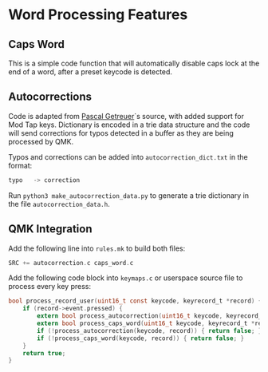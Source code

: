 # Word Processing Features

## Caps Word
This is a simple code function that will automatically disable caps lock at the end of a word, after a preset keycode is detected.

## Autocorrections
Code is adapted from [Pascal Getreuer](https://getreuer.info/posts/keyboards/autocorrection)`s source, with added support for Mod Tap keys. Dictionary is encoded in a trie data structure and the code will send corrections for typos detected in a buffer as they are being processed by QMK.

Typos and corrections can be added into `autocorrection_dict.txt` in the format:
```c
typo   -> correction
```
Run `python3 make_autocorrection_data.py` to generate a trie dictionary in the file `autocorrection_data.h`.

## QMK Integration
Add the following line into `rules.mk` to build both files:
```c
SRC += autocorrection.c caps_word.c
```
Add the following code block into `keymaps.c` or userspace source file to process every key press:
```c
bool process_record_user(uint16_t const keycode, keyrecord_t *record) {
    if (record->event.pressed) {
        extern bool process_autocorrection(uint16_t keycode, keyrecord_t* record);
        extern bool process_caps_word(uint16_t keycode, keyrecord_t *record);
        if (!process_autocorrection(keycode, record)) { return false; }
        if (!process_caps_word(keycode, record)) { return false; }
    }
    return true;
}
```
